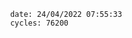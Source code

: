 

                date: 24/04/2022 07:55:33
                cycles: 76200

                         